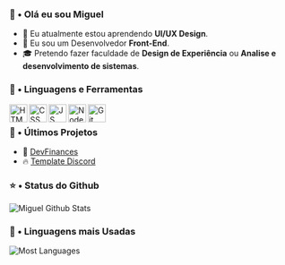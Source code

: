 ### 👋 • Olá eu sou Miguel

- 👥 Eu atualmente estou aprendendo **UI/UX Design**.
- 🌹 Eu sou um Desenvolvedor **Front-End**.
- 🎓 Pretendo fazer faculdade de **Design de Experiência** ou **Analise e desenvolvimento de sistemas**.

### 📐 • Linguagens e Ferramentas

<img align="left" height="32px" width="32px" alt="HTML logo" src="https://bit.ly/3gP4Qgx">
<img align="left" height="32px" width="32px" alt="CSS logo" src="https://bit.ly/37iML7j">
<img align="left" height="32px" width="32px" alt="JS logo" src="https://bit.ly/3r1kzxY">
<img align="left" height="32px" width="32px" alt="Node.js logo" src="https://bit.ly/3rw9m8C">
<img align="left" height="32px" width="32px" alt="Git logo" src="https://bit.ly/34ayuYn">

<br/>

### 📕 • Últimos Projetos

<ul>
<li>🎯 <a href="https://aeethon.github.io/devfinances/index.html">DevFinances</a></li>
<li>🔥 <a href="https://aeethon.github.io/template-discord/">Template Discord</a></li>
</ul>

### ⭐ • Status do Github

<img align="center" src="https://github-readme-stats.vercel.app/api?username=Aeethon&include_all_commits=true&count_private=true&show_icons=true&line_height=20&title_color=7A7ADB&icon_color=2234AE&text_color=D3D3D3&bg_color=0,000000,130F40" alt="Miguel Github Stats">

### 🔗 • Linguagens mais Usadas

<img align="center" src="https://github-readme-stats.vercel.app/api/top-langs/?username=Aeethon&include_all_commits=true&count_private=true&show_icons=true&line_height=20&title_color=7A7ADB&icon_color=2234AE&text_color=D3D3D3&bg_color=0,000000,130F40" alt="Most Languages">

